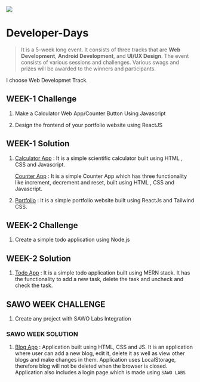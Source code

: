 <img src="https://developerdays.tech/static/media/logo.e3a6de96.png" />


# Developer-Days

>It is a 5-week long event. It consists of three tracks that are <b>Web Development</b>, <b>Android Development</b>, and <b>UI/UX Design</b>. The event consists of various sessions and challenges. Various swags and prizes will be awarded to the winners and participants.

I choose Web Developmet Track.

## WEEK-1 Challenge
1. Make a Calculator Web App/Counter Button Using Javascript 

2. Design the frontend of your portfolio website using ReactJS

## WEEK-1 Solution

1. [Calculator App](https://khushi-purwar.github.io/Developer-Days/Calculator/) : It is a simple scientific calculator built using HTML , CSS and Javascript.
   
   [Counter App](https://khushi-purwar.github.io/Developer-Days/Counter%20App/) : It is a simple Counter App which has three functionality like increment, decrement and reset, built using HTML , CSS and Javascript.
   
2. [Portfolio](https://khushipurwar14-portfolio.vercel.app/) : It is a simple portfolio website built using ReactJs and Tailwind CSS.

## WEEK-2 Challenge

1. Create a simple todo application using Node.js

## WEEK-2 Solution

1. [Todo App](https://dev-todo-app.herokuapp.com/) : It is a simple todo application built using MERN stack. It has the functionality to add a new task, delete the task and uncheck and check the task.

## SAWO WEEK CHALLENGE

1. Create any project with SAWO Labs Integration

### SAWO WEEK SOLUTION

1. [Blog App](https://blogapplication.vercel.app/) : Application built using HTML, CSS and JS. It is an application where user can add a new blog, edit it, delete it as well as view other blogs and make changes in them. Application uses LocalStorage, therefore blog will not be deleted when the browser is closed. Application also includes a login page which is made using `SAWO LABS`
